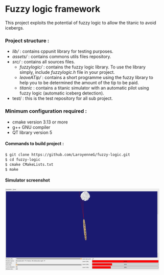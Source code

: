 # Fuzzy logic framework

This project exploits the potential of fuzzy logic to allow the titanic to avoid icebergs.

### Project structure :

- _lib/_ : contains cppunit library for testing purposes.
- _assets/_  : contains commons utils files repository.
- _src/_ : contains all sources files.
    - _fuzzylogic/_ : contains the fuzzy logic library. To use the library simply, include _fuzzylogic.h_ file in your project.
    - _leaveATip/_ : contains a short programme using the fuzzy library to help you to be determined the amount of the tip to be paid.
    - _titanic_ : contains a titanic simulator with an automatic pilot using fuzzy logic (automatic iceberg detection).
- test/ : this is the test repository for all sub project.

### Minimum configuration required :

- cmake version 3.13 or more
- g++ GNU compiler
- QT library version 5


#### Commands to build project :

```BATCH
$ git clone https://github.com/LaroyenneG/fuzzy-logic.git
$ cd fuzzy-logic
$ cmake CMakeLists.txt
$ make
```

#### Simulator screenshot
![alt text](./assets/simulator-screen-shot.jpg)
